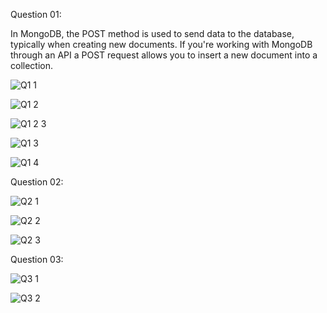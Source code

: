 Question 01:

In MongoDB, the POST method is used to send data to the database, typically when creating new documents. If you're working with MongoDB through an API a POST request allows you to insert a new document into a collection.

![Q1 1](https://github.com/user-attachments/assets/468488bc-f779-40e5-9867-026e6e0ab9ed)

![Q1 2](https://github.com/user-attachments/assets/b1331d1a-02a1-444c-acc7-74aa046efb2a)

![Q1 2 3](https://github.com/user-attachments/assets/e31e3322-ecb7-45a6-84da-d829e2c02f5b)

![Q1 3](https://github.com/user-attachments/assets/2310dccf-9b2a-4dcc-8f1a-da8acbaa32e6)

![Q1 4](https://github.com/user-attachments/assets/d6c8ed81-81ff-4d6b-a41d-e6d1f69678fa)


Question 02:

![Q2 1](https://github.com/user-attachments/assets/9f649a12-add1-4d70-ac49-1beba92167b0)

![Q2 2](https://github.com/user-attachments/assets/c98f96ce-bba3-4f4e-b0b6-5264afe95f4b)

![Q2 3](https://github.com/user-attachments/assets/193ac153-cc3e-4c97-988f-ea2efff4841d)


Question 03:

![Q3 1](https://github.com/user-attachments/assets/4060909e-c2bf-47e2-9025-b356626f548e)


![Q3 2](https://github.com/user-attachments/assets/c2f9ab7a-8740-44d8-9a86-519be5838347)

